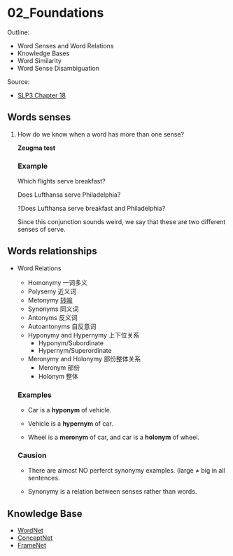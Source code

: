 # 02\_Foundations


Outline:

* Word Senses and Word Relations
* Knowledge Bases
* Word Similarity
* Word Sense Disambiguation

Source:

* [SLP3 Chapter 18](https://web.stanford.edu/\~jurafsky/slp3/18.pdf)

## Words senses

1. How do we know when a word has more than one sense? 

    **Zeugma test**
    
    ### Example
    
    Which flights serve breakfast?
    
    Does Lufthansa serve Philadelphia?
    
    ?Does Lufthansa serve breakfast and Philadelphia?
    
    Since this conjunction sounds weird, we say that these are two different senses of serve.
 
## Words relationships

* Word Relations
  * Homonymy 一词多义
  * Polysemy 近义词
  * Metonymy [转喻](https://www.zhihu.com/question/19766649)
  * Synonyms 同义词
  * Antonyms 反义词
  * Autoantonyms 自反意词
  * Hyponymy and Hypernymy 上下位关系
    * Hyponym/Subordinate
    * Hypernym/Superordinate 
  * Meronymy and Holonymy 部份整体关系
    * Meronym 部份
    * Holonym 整体

  ### Examples

  * Car is a **hyponym** of vehicle.
  
  * Vehicle is a **hypernym** of car.
  
  * Wheel is a **meronym** of car, and car is a **holonym** of wheel.
 
  ### Causion
  
  * There are almost NO perferct synonymy examples. (large ≠ big in all sentences.
  
  * Synonymy is a relation between senses rather than words.
  
## Knowledge Base

* [WordNet](https://web.stanford.edu/~jurafsky/slp3/19.pdf)
* [ConceptNet](https://conceptnet.io/)
* [FrameNet](https://web.stanford.edu/~jurafsky/slp3/20.pdf)


 
  
